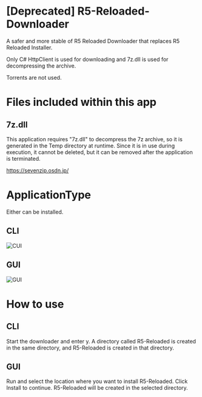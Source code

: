 # [Deprecated] R5-Reloaded-Downloader

A safer and more stable of R5 Reloaded Downloader that replaces R5 Reloaded Installer.

Only C# HttpClient is used for downloading and 7z.dll is used for decompressing the archive.

Torrents are not used.

# Files included within this app

## 7z.dll

This application requires "7z.dll" to decompress the 7z archive, so it is generated in the Temp directory at runtime.
Since it is in use during execution, it cannot be deleted, but it can be removed after the application is terminated.

https://sevenzip.osdn.jp/


# ApplicationType

Either can be installed.

## CLI

![CUI](https://user-images.githubusercontent.com/76650151/158708512-8f582fcc-0e77-457a-b919-4e520c76b3ee.png)

## GUI

![GUI](https://user-images.githubusercontent.com/76650151/158708524-94ebd218-fd18-44e2-aac9-d7275b1eda52.png)

# How to use

## CLI

Start the downloader and enter y.
A directory called R5-Reloaded is created in the same directory, and R5-Reloaded is created in that directory.

## GUI

Run and select the location where you want to install R5-Reloaded.
Click Install to continue.
R5-Reloaded will be created in the selected directory.
